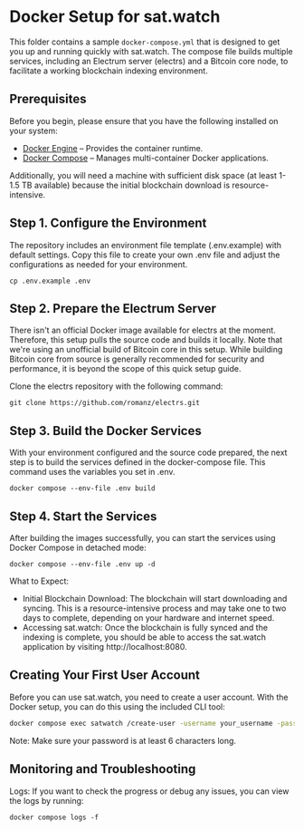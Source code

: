 # Docker Setup for sat.watch

This folder contains a sample `docker-compose.yml` that is designed to get you up and running quickly with sat.watch. The compose file builds multiple services, including an Electrum server (electrs) and a Bitcoin core node, to facilitate a working blockchain indexing environment.

## Prerequisites

Before you begin, please ensure that you have the following installed on your system:

- [Docker Engine](https://docs.docker.com/engine/overview/) – Provides the container runtime.
- [Docker Compose](https://docs.docker.com/compose/overview/) – Manages multi-container Docker applications.

Additionally, you will need a machine with sufficient disk space (at least 1-1.5 TB available) because the initial blockchain download is resource-intensive.

## Step 1. Configure the Environment

The repository includes an environment file template (.env.example) with default settings. Copy this file to create your own .env file and adjust the configurations as needed for your environment.

    cp .env.example .env

## Step 2. Prepare the Electrum Server

There isn't an official Docker image available for electrs at the moment. Therefore, this setup pulls the source code and builds it locally. Note that we're using an unofficial build of Bitcoin core in this setup. While building Bitcoin core from source is generally recommended for security and performance, it is beyond the scope of this quick setup guide.

Clone the electrs repository with the following command:

    git clone https://github.com/romanz/electrs.git

## Step 3. Build the Docker Services

With your environment configured and the source code prepared, the next step is to build the services defined in the docker-compose file. This command uses the variables you set in .env.

    docker compose --env-file .env build

## Step 4. Start the Services

After building the images successfully, you can start the services using Docker Compose in detached mode:

    docker compose --env-file .env up -d

What to Expect:
- Initial Blockchain Download: The blockchain will start downloading and syncing. This is a resource-intensive process and may take one to two days to complete, depending on your hardware and internet speed.
- Accessing sat.watch: Once the blockchain is fully synced and the indexing is complete, you should be able to access the sat.watch application by visiting http://localhost:8080.

## Creating Your First User Account

Before you can use sat.watch, you need to create a user account. With the Docker setup, you can do this using the included CLI tool:

```bash
docker compose exec satwatch /create-user -username your_username -password your_password
```

Note: Make sure your password is at least 6 characters long.

## Monitoring and Troubleshooting

Logs:
If you want to check the progress or debug any issues, you can view the logs by running:

    docker compose logs -f
